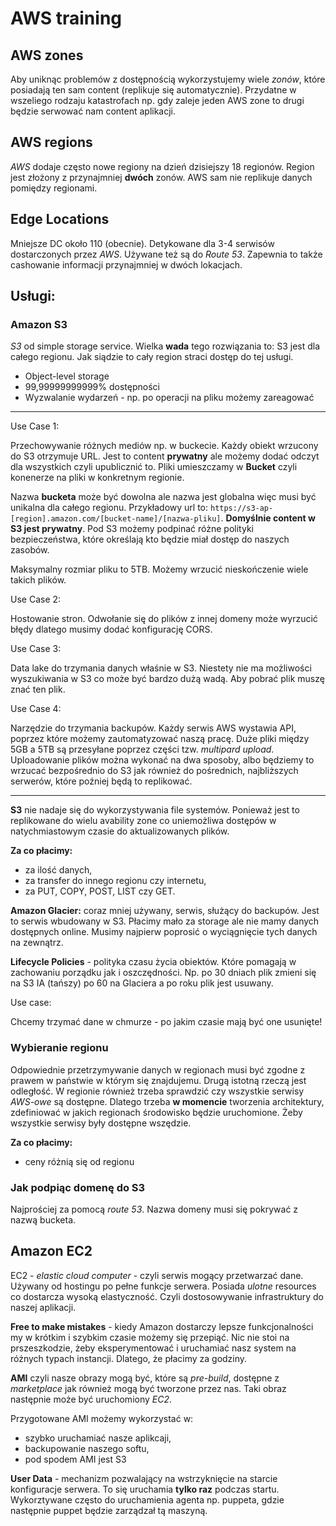 # AWS training

## AWS zones

Aby uniknąc problemów z dostępnością wykorzystujemy wiele _zonów_, które posiadają ten sam content (replikuje się automatycznie). Przydatne w wszeliego rodzaju katastrofach np. gdy zaleje jeden AWS zone to drugi będzie serwować nam content aplikacji.

## AWS regions

_AWS_ dodaje często nowe regiony na dzień dzisiejszy 18 regionów. Region jest złożony z przynajmniej **dwóch** zonów. AWS sam nie replikuje danych pomiędzy regionami.

## Edge Locations

Mniejsze DC około 110 (obecnie). Detykowane dla 3-4 serwisów dostarczonych przez _AWS_. Używane też są do _Route 53_. Zapewnia to także cashowanie informacji przynajmniej w dwóch lokacjach.

## Usługi:

### Amazon S3

_S3_ od simple storage service. Wielka **wada** tego rozwiązania to: S3 jest dla całego regionu. Jak siądzie to cały region straci dostęp do tej usługi.

* Object-level storage
* 99,99999999999% dostępności
* Wyzwalanie wydarzeń - np. po operacji na pliku możemy zareagować

---

Use Case 1:

Przechowywanie różnych mediów np. w buckecie. Każdy obiekt wrzucony do S3 otrzymuje URL. Jest to content **prywatny** ale możemy dodać odczyt dla wszystkich czyli upublicznić to. Pliki umieszczamy w **Bucket** czyli konenerze na pliki w konkretnym regionie. 

Nazwa **bucketa** może być dowolna ale nazwa jest globalna więc musi być unikalna dla całego regionu. Przykładowy url to: `https://s3-ap-[region].amazon.com/[bucket-name]/[nazwa-pliku]`. **Domyślnie content w S3 jest prywatny**. Pod S3 możemy podpinać różne polityki bezpieczeństwa, które określają kto będzie miał dostęp do naszych zasobów.

Maksymalny rozmiar pliku to 5TB. Możemy wrzucić nieskończenie wiele takich plików. 

Use Case 2:

Hostowanie stron. Odwołanie się do plików z innej domeny może wyrzucić błędy dlatego musimy dodać konfigurację CORS.

Use Case 3:

Data lake do trzymania danych właśnie w S3. Niestety nie ma możliwości wyszukiwania w S3 co może być bardzo dużą wadą. Aby pobrać plik muszę znać ten plik. 

Use Case 4:

Narzędzie do trzymania backupów. Każdy serwis AWS wystawia API, poprzez które możemy zautomatyzować naszą pracę. Duże pliki między 5GB a 5TB są przesyłane poprzez części tzw. _multipard upload_. Uploadowanie plików można wykonać na dwa sposoby, albo będziemy to wrzucać bezpośrednio do S3 jak również do pośrednich, najbliższych serwerów, które poźniej będą to replikować.

---

**S3** nie nadaje się do wykorzystywania file systemów. Ponieważ jest to replikowane do wielu avability zone co uniemożliwa dostępów w natychmiastowym czasie do aktualizowanych plików.

**Za co płacimy:**

+ za ilość danych,
+ za transfer do innego regionu czy internetu,
+ za PUT, COPY, POST, LIST czy GET.

**Amazon Glacier:** coraz mniej używany, serwis, służący do backupów. Jest to serwis wbudowany w S3. Płacimy mało za storage ale nie mamy danych dostępnych online. Musimy najpierw poprosić o wyciągnięcie tych danych na zewnątrz.

**Lifecycle Policies** - polityka czasu życia obiektów. Które pomagają w zachowaniu porządku jak i oszczędności. Np. po 30 dniach plik zmieni się na S3 IA (tańszy) po 60 na Glaciera a po roku plik jest usuwany.

Use case:

Chcemy trzymać dane w chmurze - po jakim czasie mają być one usunięte!

### Wybieranie regionu

Odpowiednie przetrzymywanie danych w regionach musi być zgodne z prawem w państwie w którym się znajdujemu. Drugą istotną rzeczą jest odległość. W regionie również trzeba sprawdzić czy wszystkie serwisy _AWS-owe_ są dostępne. Dlatego trzeba **w momencie** tworzenia architektury, zdefiniować w jakich regionach środowisko będzie uruchomione. Żeby wszystkie serwisy były dostępne wszędzie.

**Za co płacimy:**

+ ceny różnią się od regionu

### Jak podpiąc domenę do S3

Najprościej za pomocą _route 53_. Nazwa domeny musi się pokrywać z nazwą bucketa.

## Amazon EC2

EC2 - _elastic cloud computer_ - czyli serwis mogący przetwarzać dane. Używany od hostingu po pełne funkcje serwera. Posiada _ulotne_ resources co dostarcza wysoką elastyczność. Czyli dostosowywanie infrastruktury do naszej aplikacji. 

**Free to make mistakes** - kiedy Amazon dostarczy lepsze funkcjonalności my w krótkim i szybkim czasie możemy się przepiąć. Nic nie stoi na prszeszkodzie, żeby eksperymentować i uruchamiać nasz system na różnych typach instancji. Dlatego, że płacimy za godziny.

**AMI** czyli nasze obrazy mogą być, które są _pre-build_, dostępne z _marketplace_ jak również mogą być tworzone przez nas. Taki obraz następnie może być uruchomiony _EC2_.

Przygotowane AMI możemy wykorzystać w:

+ szybko uruchamiać nasze aplikcaji,
+ backupowanie naszego softu,
+ pod spodem AMI jest S3

**User Data** - mechanizm pozwalający na wstrzyknięcie na starcie konfiguracje serwera. To się uruchamia **tylko raz** podczas startu. Wykorztywane często do uruchamienia agenta np. puppeta, gdzie następnie puppet będzie zarządzał tą maszyną.
